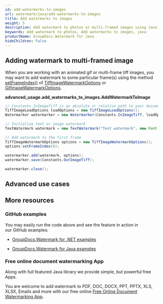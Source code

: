 ```yaml
---
id: add-watermarks-to-images
url: watermark/java/add-watermarks-to-images
title: Add watermarks to images
weight: 5
description: Add watermark to photos or multi-framed images using Java.
keywords: Add watermark to photos, Add watermarks to images, java
productName: GroupDocs.Watermark for Java
hideChildren: False
---
```

## Adding watermark to multi-framed image 

When you are working with an animated gif or multi-frame tiff images, you may want to add watermark to some particular frame(s) using the method [setFrameIndex()](https://apireference.groupdocs.com/watermark/java/com.groupdocs.watermark.options/MultiframeImageWatermarkOptions#setFrameIndex(int)) of [TiffImageWatermarkOptions](https://apireference.groupdocs.com/watermark/java/com.groupdocs.watermark.options/TiffImageWatermarkOptions) or [GifImageWatermarkOptions](https://apireference.groupdocs.com/watermark/java/com.groupdocs.watermark.options/GifImageWatermarkOptions).

**advanced\_usage.add\_watermarks\_to\_images.AddWatermarkToImage**

```java
// Constants.InImageTiff is an absolute or relative path to your document. Ex: "C:\\Docs\\image.tiff"
TiffImageLoadOptions loadOptions = new TiffImageLoadOptions();                                       
Watermarker watermarker = new Watermarker(Constants.InImageTiff, loadOptions);                       
                                                                                                     
// Initialize text or image watermark                                                                
TextWatermark watermark = new TextWatermark("Test watermark", new Font("Arial", 19));                
                                                                                                     
// Add watermark to the first frame                                                                  
TiffImageWatermarkOptions options = new TiffImageWatermarkOptions();                                 
options.setFrameIndex(0);                                                                            
                                                                                                     
watermarker.add(watermark, options);                                                                 
watermarker.save(Constants.OutImageTiff);                                                            
                                                                                                     
watermarker.close();                                                                                 
```

## Advanced use cases

## More resources

### GitHub examples

You may easily run the code above and see the feature in action in our GitHub examples:

*   [GroupDocs.Watermark for .NET examples](https://github.com/groupdocs-watermark/GroupDocs.Watermark-for-.NET)
    
*   [GroupDocs.Watermark for Java examples](https://github.com/groupdocs-watermark/GroupDocs.Watermark-for-Java)
    

### Free online document watermarking App

Along with full featured Java library we provide simple, but powerful free Apps.

You are welcome to add watermark to PDF, DOC, DOCX, PPT, PPTX, XLS, XLSX, Emails and more with our free online [Free Online Document Watermarking App](https://products.groupdocs.app/watermark).
